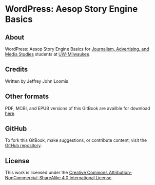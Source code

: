 # WordPress: Aesop Story Engine Basics

## About

WordPress: Aesop Story Engine Basics for [Journalism, Advertising, and Media Studies](http://uwm.edu/journalism-advertising-media-studies/ "Journalism, Advertising, and Media Studies website") students at [UW-Milwaukee](http://uwm.edu/ "UW–Milwaukee website").

## Credits

Written by Jeffrey John Loomis

## Other formats

PDF, MOBI, and EPUB versions of this GitBook are availble for download [here](https://www.gitbook.com/book/jjloomis/wordpress-aesop-story-engine-basics/details).

## GitHub

To fork this GitBook, make suggestions, or contribute content, visit the [GitHub repository](https://github.com/jjloomis/wordpress-aesop-story-engine-basics).

## License

This work is licensed under the [Creative Commons Attribution-NonCommercial-ShareAlike 4.0 International License](https://creativecommons.org/licenses/by-nc-sa/4.0/).

